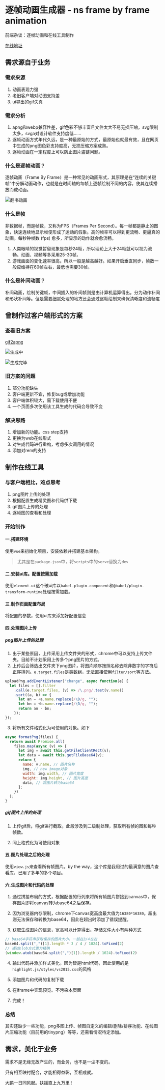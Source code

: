 # 逐帧动画生成器 - ns frame by frame animation

前端杂谈：逐帧动画和在线工具制作

[在线地址](https://nostarsnow.github.io/frame-animation/)

## 需求源自于业务

### 需求来源

1. 动画表现力强
2. 老旧客户端对动图支持差
3. ui导出的gif失真

### 需求分析

1. apng和webp兼容性差，gif色彩不够丰富且文件太大不易无损压缩，svg限制太多，svga对设计软件支持度低......
2. 逐帧动画方式年代久远，是一种最原始的方式，最原始也就最有效，且在网页中生成的png图色彩支持度高，无损压缩方案成熟。
3. 逐帧动画在一定程度上可以防止图片盗链问题。

### 什么是逐帧动画？

逐帧动画（Frame By Frame）是一种常见的动画形式，其原理是在“连续的关键帧”中分解动画动作，也就是在时间轴的每帧上逐帧绘制不同的内容，使其连续播放而成动画。

![翻书动画](https://static.zuhaowan.com/static/zhwfe/static/nostar/frame-animation/img/fanshu.gif)

### 什么是帧

非数据帧，而是帧数，又称为FPS（Frames Per Second）。每一帧都是静止的图象，快速连续地显示帧便形成了运动的假象。高的帧率可以得到更流畅、更逼真的动画。每秒钟帧数 (fps) 愈多，所显示的动作就会愈流畅。

1. 人类眼睛的视觉暂留现象是每秒24帧，所以理论上大于24帧就可以视为流畅。动画、视频等多采用25-30帧。
2. 游戏画面的变化速率很高，所以一般是越高越好。如果开启垂直同步，帧数一般应维持在60帧左右，最低也需要30帧。

### 什么是补间动画？

补间动画，绘制关键帧，中间插入的补间帧则是由计算机运算得出。分为动作补间和形状补间等。但是需要细腻处理的地方还会通过逐帧绘制来确保清晰度和流畅度

## 曾制作过客户端形式的方案

### 查看旧方案

[gif2apng](https://github.com/nostarsnow/gif2apng)

![生成中](https://wx1.sinaimg.cn/mw690/4d227521ly1g8ofe230zij20s80hqt9n.jpg)

![生成完毕](https://wx3.sinaimg.cn/mw690/4d227521ly1g8ofe4fjcmj20s80swgu0.jpg)

### 旧方案的问题

1. 部分功能缺失
2. 客户端更新不宜，修复bug或增加功能
3. 客户端体积较大，需下载使用不便
4. 一个页面多次使用该工具生成的代码会导致不变

### 解决思路

1. 增加新的功能。css step支持
2. 更换为web在线形式
3. 对生成代码进行重构，考虑多次调用的情况
4. 添加对rem的支持

## 制作在线工具

### 与客户端相比，难点思考

1. png图片上传的处理
2. 根据配置生成精灵图和代码供下载
3. gif图片上传的处理
4. 逐帧图的查看和处理

### 开始制作

#### 一.搭建环境

使用`vue`来初始化项目，安装依赖并搭建基本架构。
> 尤其是在`package.json`中，将`scripts`中的`serve`替换为`dev`

#### 二.安装ui库。配置按需加载

使用`element-ui`这个破ui库以`babel-plugin-component`和`@babel/plugin-transform-runtime`处理按需加载。

#### 三.制作页面配置布局

将配置的参数，使用ui库来添加好配置信息

#### 四.处理图片上传

##### png图片上传的处理

1. 出于某些原因，上传采用上传文件夹的形式，chrome中可以支持上传文件夹。目前不计划采用上传多个png图片的方式。
2. 上传后会筛选出文件夹下png图片，将图片顺序按照名称去除非数字的字符后正序排列。`e.target.files`是类数组，无法直接使用`filter/sort`等方法。
```js
uploadPng.addEventListener("change", async function(e) {
  let files = [].filter
    .call(e.target.files, (v) => /\.png/.test(v.name))
    .sort((a, b) => {
      let an = +a.name.replace(/\D/g, "");
      let bn = +b.name.replace(/\D/g, "");
      return an - bn;
    });
});
```
3. 将所有文件格式化为可使用的对象。如下

```js
async formatPng(files) {
  return await Promise.all(
    files.map(async (v) => {
      let img = await this.getFileClientRect(v);
      let data = await this.getFileBase64(v);
      return {
        name: v.name, // 图片名称
        img, // new image对象
        width: img.width, // 图片宽度
        height: img.height, // 图片高度
        data, // 将图片转为base64
      };
    })
  );
}
```

##### gif图片上传的处理

1. 上传gif后，将gif进行截取。此段涉及到二级制处理，获取所有帧的图和每秒帧数。

2. 同上格式化为可使用对象

#### 五.图片处理之后的处理

使用`view.js`来查看所有帧图片。by the way，这个库是我用过的最满意的图片查看库，已用了多年的多个项目。

#### 六.生成图片和代码的处理

1. 通过拼接布局的方式，根据配置的行列来将所有帧图片拼接到canvas中，保存图片即将canvas转为base64之后保存。

2. 因为浏览器内存限制，chrome下canvas宽高度最大值为`16380*16380`，超出则无法保存和转换为base64，因此在超出时添加了错误提醒。

3. 获取生成图片的信息，宽高可以计算得出，存储文件大小有两种方式

```js
// base64字符串获取保存的图片大小。一般在3/4左右
base64.split(",")[1].length * 3 / 4 / 1024).toFixed(2)
// 通过blob方式更为精确
(window.atob(base64.split(",")[1]).length / 1024).toFixed(2)
```

4. 输出代码并添加样式美化。因为皆是html代码，因此使用的是`highlight.js/styles/vs2015.css`的风格

5. 添加图片和代码的复制下载

6. 在iframe中实现预览。不污染本页面

7. 完成！

### 总结

其实还缺少一些功能，png多图上传、帧图自定义的编辑/删除/排序功能、在线图片压缩功能（目前用的tinypng）等等，还需看情况待定添加。

## 需求，美化于业务

需求不是无缘无故产生的，而业务，也不是一尘不变的。 

只有相互映衬配合，才能相得益彰，互相成就。

大鹏一日同风起。扶摇直上九万里！